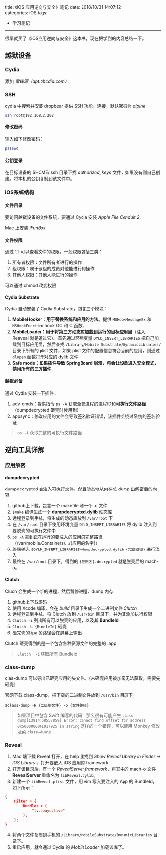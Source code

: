 title: 《iOS 应用逆向与安全》笔记
date: 2018/10/31 14:07:12  
categories: iOS
tags: 

 - 学习笔记
	
---

很早就买了《iOS应用逆向与安全》这本书，现在把学到的内容总结一下。

<!--more-->

## 越狱设备

### Cydia

添加 *雷锋源（apt.abcdia.com）*



### SSH

cydia 中搜索并安装 dropbear 提供 SSH 功能。连接，默认密码为 *alpine*

```bash
ssh root@192.168.2.202
```

#### 修改密码

输入如下修改密码：

```bash
passwd
```

#### 公钥登录

在目标设备的 $HOME/.ssh 目录下找 *authorized_keys* 文件，如果没有则自己创建。将本机的公钥复制到该文件中。

### iOS系统结构

#### 文件目录

要访问越狱设备的文件系统，要通过 Cydia 安装 *Apple File Conduit 2*.

Mac 上安装 *iFunBox*

#### 文件权限

通过 `ll` 可以查看文件的权限，一般权限包括三类：

1. 所有者权限：文件所有者进行的操作
2. 组权限：属于该组的成员对他能进行的操作
3. 其他人权限：其他人能进行的操作

可以通过 chmod 改变权限

#### Cydia Substrate

Cydia 自动安装了 Cydia Substrate，包含三个模块：

1. **MobileHooker：用于替换系统和应用的方法**。提供 `MSHookMessageEx` 和 `MSHookFunction` hook OC 和 C 函数，
2. **MobileLoader：用于将第三方动态库加载到运行的目标应用里**（注入 Reaveal 就是通过它）。首先通过环境变量 `DYLD_INSERT_LIBRARIES` 把自己加载到目标应用里，然后查找 `/Library/Mobile Substrate/DynamicLibraries/` 目录下所有的 plist 文件，如果 plist 文件的配置信息符合当前的应用，则通过 `dlopen` 函数打开对应的 dylib 文件
3. **Safe mode：如果插件导致 SpringBoard 崩溃，将会让设备进入安全模式，禁用所有的三方插件**

#### 越狱必备

通过 Cydia 安装一下插件：

1. adv-cmds：提供指令 `ps -A` 获取全部进程的进程ID和**可执行文件路径**（dumpdecrypted 砸壳时候用到）
2. appsync：修改应用的文件会导致签名验证错误，该插件会绕过系统的签名验证

> `ps -A`  获取完整的可执行文件路径

## 逆向工具详解

### 应用解密

#### dumpdecrypted

dumpdecrypted 会注入可执行文件，然后动态地从内存总 dump 出解密后的内容

1. github上下载，包含一个 makefile 和一个 .c 文件
2. `$make` 编译生成一个 **dumpdecrypted.dylib** 动态库
3. 远程登录到手机，将生成的动态库放到 `/var/root` 下
4. 在 `/var/root` 目录下使用环境变量 `DYLD_INSERT_LIBRARIES` 将 dylib 注入到要脱壳的可执行文件中
  1. `ps -A` 拿到正在运行的要注入的应用的完整路径（/var/mobile/Containers/…/{应用的名字}）
  2. 终端输入 `$DYLD_INSERT_LIBRARIES=dumpdecrypted.dylib {完整路径}` 进行注入
5. 最终在 `/var/root` 目录下，得到的 `{应用名}.decrypted` 就是脱壳后的 mach-o。

#### Clutch

Cluch 会生成一个新的进程，然后暂停进程，dump 内存

1. github上下载源码
2. 使用 Xcode 编译，会在 *build* 目录下生成一个二进制文件 *Clutch*
3. 远程登录到手机，将 Clutch 放到 `/usr/bin` 目录下，并为其添加执行权限
4. `Clutch -i` 列出所有可以脱壳的应用，以及其 **BundleId**
5. `Clutch -b {BundleId}` 砸壳
6. 砸完壳的 ipa 的路径会在屏幕上输出

Clutch 砸壳得到的是一个包含各种资源文件的完整的 .app

> `Clutch  -i` 获取所有 BundleId

### class-dump

clas-dump 可以导出已砸壳应用的头文件。（未砸壳应用被加密无法获取，需要先砸壳）

官网下载 class-dump，把下载的二进制文件放到 `/usr/bin` 目录下。
```shell
$class-dump -H {二级制文件} -o {文件路径}
```

> 如果项目中包含 Swift 编写的代码，那么很有可能产生 `class-dump[13914:58557859] Error: Cannot find offset for address 0x5000000001017925 in string` 这样的一个错误，可以使用 Monkey 修改过的 class-dump

### Reveal

1. Mac 端下载 Reveal 打开，在 help 里找到 *Show Reveal Library in Finder -> iOS Library* ，打开要嵌入 iOS 应用的 framework
2. 打开该目录后，有一个 *RevealServer.framework*，将其中的 mach-o 文件 **RevealServer** 重命名为 `libReveal.dylib`。
3. 新建一个 `libReveal.plist` 文件，用 vim 写入要注入的 App 的 BundleId，如下所示：

```json
{
    Filter = {
    	Bundles = (
    		"tv.douyu.live"
    	);
	};
}

```

4. 将两个文件复制到手机的 `/Library/MobileSubstrate/DynamicLibraries` 目录下。
5. 重启应用，就会通过 Cydia 的 *MobileLoader*  加载该库了。

